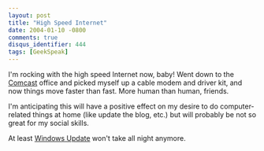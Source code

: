 ```yaml
---
layout: post
title: "High Speed Internet"
date: 2004-01-10 -0800
comments: true
disqus_identifier: 444
tags: [GeekSpeak]
---
```

I'm rocking with the high speed Internet now, baby! Went down to the
[Comcast](http://www.comcast.com) office and picked myself up a cable
modem and driver kit, and now things move faster than fast. More human
than human, friends.
 
 I'm anticipating this will have a positive effect on my desire to do
computer-related things at home (like update the blog, etc.) but will
probably be not so great for my social skills.
 
 At least [Windows Update](http://windowsupdate.microsoft.com) won't
take all night anymore.
